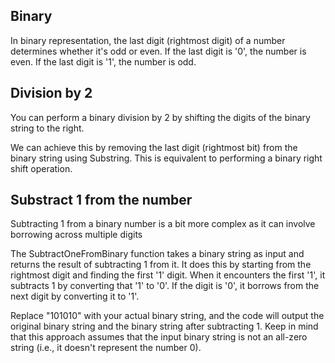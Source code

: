 ## Binary

In binary representation, the last digit (rightmost digit) of a number determines whether it's odd or even. If the last digit is '0', the number is even. If the last digit is '1', the number is odd.

## Division by 2

You can perform a binary division by 2 by shifting the digits of the binary string to the right.

We can achieve this by removing the last digit (rightmost bit) from the binary string using Substring. This is equivalent to performing a binary right shift operation.

## Substract 1 from the number

Subtracting 1 from a binary number is a bit more complex as it can involve borrowing across multiple digits

The SubtractOneFromBinary function takes a binary string as input and returns the result of subtracting 1 from it. It does this by starting from the rightmost digit and finding the first '1' digit. When it encounters the first '1', it subtracts 1 by converting that '1' to '0'. If the digit is '0', it borrows from the next digit by converting it to '1'.

Replace "101010" with your actual binary string, and the code will output the original binary string and the binary string after subtracting 1. Keep in mind that this approach assumes that the input binary string is not an all-zero string (i.e., it doesn't represent the number 0).
